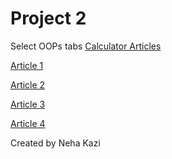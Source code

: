 # Project 2
Select OOPs tabs
[Calculator Articles](https://nk398.github.io/Project1/public_html)

[Article 1 ](https://nk398.github.io/Project1/public_html/pylint.html)

[Article 2 ](https://nk398.github.io/Project1/public_html/aaatesting.html)

[Article 3 ](https://nk398.github.io/Project1/public_html/oop.html)

[Article 4 ](https://nk398.github.io/Project1/public_html/solidood.html)

 
Created by Neha Kazi
